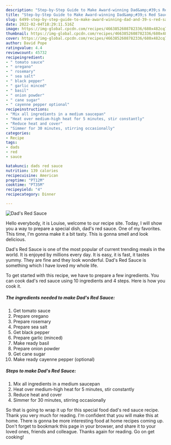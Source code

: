 ```yaml
---
description: "Step-by-Step Guide to Make Award-winning Dad&amp;#39;s Red Sauce"
title: "Step-by-Step Guide to Make Award-winning Dad&amp;#39;s Red Sauce"
slug: 6499-step-by-step-guide-to-make-award-winning-dad-and-39-s-red-sauce
date: 2022-02-04T18:29:11.516Z
image: https://img-global.cpcdn.com/recipes/4663852608782336/680x482cq70/dads-red-sauce-recipe-main-photo.jpg
thumbnail: https://img-global.cpcdn.com/recipes/4663852608782336/680x482cq70/dads-red-sauce-recipe-main-photo.jpg
cover: https://img-global.cpcdn.com/recipes/4663852608782336/680x482cq70/dads-red-sauce-recipe-main-photo.jpg
author: David Pope
ratingvalue: 4.4
reviewcount: 45732
recipeingredient:
- " tomato sauce"
- " oregano"
- " rosemary"
- " sea salt"
- " black pepper"
- " garlic minced"
- " basil"
- " onion powder"
- " cane sugar"
- " cayenne pepper optional"
recipeinstructions:
- "Mix all ingredients in a medium saucepan"
- "Heat over medium-high heat for 5 minutes, stir constantly"
- "Reduce heat and cover"
- "Simmer for 30 minutes, stirring occasionally"
categories:
- Recipe
tags:
- dads
- red
- sauce

katakunci: dads red sauce 
nutrition: 139 calories
recipecuisine: American
preptime: "PT12M"
cooktime: "PT35M"
recipeyield: "4"
recipecategory: Dinner

---
```



![Dad&#39;s Red Sauce](https://img-global.cpcdn.com/recipes/4663852608782336/680x482cq70/dads-red-sauce-recipe-main-photo.jpg)

Hello everybody, it is Louise, welcome to our recipe site. Today, I will show you a way to prepare a special dish, dad&#39;s red sauce. One of my favorites. This time, I'm gonna make it a bit tasty. This is gonna smell and look delicious.



Dad&#39;s Red Sauce is one of the most popular of current trending meals in the world. It is enjoyed by millions every day. It is easy, it is fast, it tastes yummy. They are fine and they look wonderful. Dad&#39;s Red Sauce is something which I have loved my whole life.


To get started with this recipe, we have to prepare a few ingredients. You can cook dad&#39;s red sauce using 10 ingredients and 4 steps. Here is how you cook it.

<!--inarticleads1-->

##### The ingredients needed to make Dad&#39;s Red Sauce:

1. Get  tomato sauce
1. Prepare  oregano
1. Prepare  rosemary
1. Prepare  sea salt
1. Get  black pepper
1. Prepare  garlic (minced)
1. Make ready  basil
1. Prepare  onion powder
1. Get  cane sugar
1. Make ready  cayenne pepper (optional)




<!--inarticleads2-->

##### Steps to make Dad&#39;s Red Sauce:

1. Mix all ingredients in a medium saucepan
1. Heat over medium-high heat for 5 minutes, stir constantly
1. Reduce heat and cover
1. Simmer for 30 minutes, stirring occasionally




So that is going to wrap it up for this special food dad&#39;s red sauce recipe. Thank you very much for reading. I'm confident that you will make this at home. There is gonna be more interesting food at home recipes coming up. Don't forget to bookmark this page in your browser, and share it to your loved ones, friends and colleague. Thanks again for reading. Go on get cooking!
